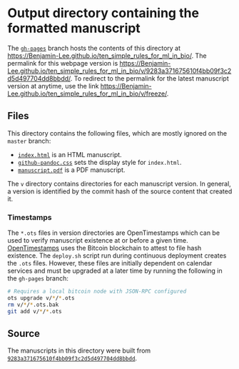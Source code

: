 # Output directory containing the formatted manuscript

The [`gh-pages`](https://github.com/Benjamin-Lee/ten_simple_rules_for_ml_in_bio/tree/gh-pages) branch hosts the contents of this directory at https://Benjamin-Lee.github.io/ten_simple_rules_for_ml_in_bio/.
The permalink for this webpage version is https://Benjamin-Lee.github.io/ten_simple_rules_for_ml_in_bio/v/9283a371675610f4bb09f3c2d5d497704dd8bbdd/.
To redirect to the permalink for the latest manuscript version at anytime, use the link https://Benjamin-Lee.github.io/ten_simple_rules_for_ml_in_bio/v/freeze/.

## Files

This directory contains the following files, which are mostly ignored on the `master` branch:

+ [`index.html`](index.html) is an HTML manuscript.
+ [`github-pandoc.css`](github-pandoc.css) sets the display style for `index.html`.
+ [`manuscript.pdf`](manuscript.pdf) is a PDF manuscript.

The `v` directory contains directories for each manuscript version.
In general, a version is identified by the commit hash of the source content that created it.

### Timestamps

The `*.ots` files in version directories are OpenTimestamps which can be used to verify manuscript existence at or before a given time.
[OpenTimestamps](https://opentimestamps.org/) uses the Bitcoin blockchain to attest to file hash existence.
The `deploy.sh` script run during continuous deployment creates the `.ots` files.
However, these files are initially dependent on calendar services and must be upgraded at a later time by running the following in the `gh-pages` branch:

```sh
# Requires a local bitcoin node with JSON-RPC configured
ots upgrade v/*/*.ots
rm v/*/*.ots.bak
git add v/*/*.ots
```

## Source

The manuscripts in this directory were built from
[`9283a371675610f4bb09f3c2d5d497704dd8bbdd`](https://github.com/Benjamin-Lee/ten_simple_rules_for_ml_in_bio/commit/9283a371675610f4bb09f3c2d5d497704dd8bbdd).
